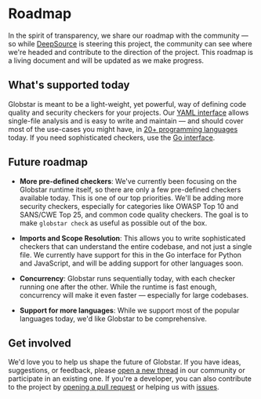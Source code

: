 # Roadmap

In the spirit of transparency, we share our roadmap with the community — so while [DeepSource](https://deepsource.com) is steering this project, the community can see where we're headed and contribute to the direction of the project. This roadmap is a living document and will be updated as we make progress.

## What's supported today

Globstar is meant to be a light-weight, yet powerful, way of defining code quality and security checkers for your projects. Our [YAML interface](/reference/checker-yaml) allows single-file analysis and is easy to write and maintain — and should cover most of the use-cases you might have, in [20+ programming languages](/supported-languages) today. If you need sophisticated checkers, use the [Go interface](/reference/checker-go).

## Future roadmap

- **More pre-defined checkers**: We've currently been focusing on the Globstar runtime itself, so there are only a few pre-defined checkers available today. This is one of our top priorities. We'll be adding more security checkers, especially for categories like OWASP Top 10 and SANS/CWE Top 25, and common code quality checkers. The goal is to make `globstar check` as useful as possible out of the box.

- **Imports and Scope Resolution**: This allows you to write sophisticated checkers that can understand the entire codebase, and not just a single file. We currently have support for this in the Go interface for Python and JavaScript, and will be adding support for other languages soon.

- **Concurrency**: Globstar runs sequentially today, with each checker running one after the other. While the runtime is fast enough, concurrency will make it even faster — especially for large codebases.

- **Support for more languages**: While we support most of the popular languages today, we'd like Globstar to be comprehensive.

## Get involved

We'd love you to help us shape the future of Globstar. If you have ideas, suggestions, or feedback, please [open a new thread](https://github.com/DeepSourceCorp/globstar/discussions) in our community or participate in an existing one. If you're a developer, you can also contribute to the project by [opening a pull request](https://github.com/DeepSourceCorp/globstar/pulls) or helping us with [issues](https://github.com/DeepSourceCorp/globstar/issues).